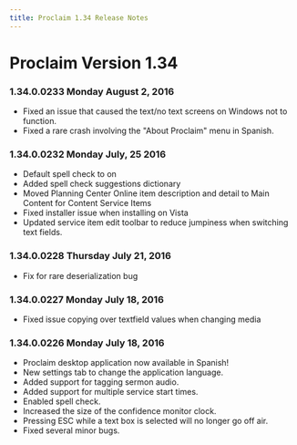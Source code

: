 ```yaml
---
title: Proclaim 1.34 Release Notes
---
```


# Proclaim Version 1.34

### 1.34.0.0233 Monday August 2, 2016
* Fixed an issue that caused the text/no text screens on Windows not to function.
* Fixed a rare crash involving the "About Proclaim" menu in Spanish.

### 1.34.0.0232 Monday July, 25 2016
* Default spell check to on
* Added spell check suggestions dictionary
* Moved Planning Center Online item description and detail to Main Content for Content Service Items
* Fixed installer issue when installing on Vista
* Updated service item edit toolbar to reduce jumpiness when switching text fields.

### 1.34.0.0228 Thursday July 21, 2016
* Fix for rare deserialization bug

### 1.34.0.0227 Monday July 18, 2016
* Fixed issue copying over textfield values when changing media

### 1.34.0.0226 Monday July 18, 2016
* Proclaim desktop application now available in Spanish!
* New settings tab to change the application language.
* Added support for tagging sermon audio.
* Added support for multiple service start times.
* Enabled spell check.
* Increased the size of the confidence monitor clock.
* Pressing ESC while a text box is selected will no longer go off air.
* Fixed several minor bugs.
